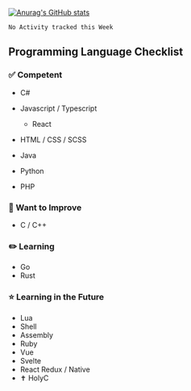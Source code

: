 [![Anurag's GitHub stats](https://github-readme-stats.vercel.app/api?username=TimEnglart&count_private=true&show_icons=true&theme=tokyonight)](https://github.com/anuraghazra/github-readme-stats)
<!--START_SECTION:waka-->
```text
No Activity tracked this Week
```
<!--END_SECTION:waka-->

## Programming Language Checklist

### ✅ Competent

- C#
- Javascript / Typescript
    - React 
    
- HTML / CSS / SCSS
- Java
- Python
- PHP

### 🚧 Want to Improve
- C / C++

### ✏️ Learning
- Go
- Rust

### ⭐ Learning in the Future
- Lua
- Shell
- Assembly
- Ruby
- Vue
- Svelte
- React Redux / Native
- ✝️️ HolyC
